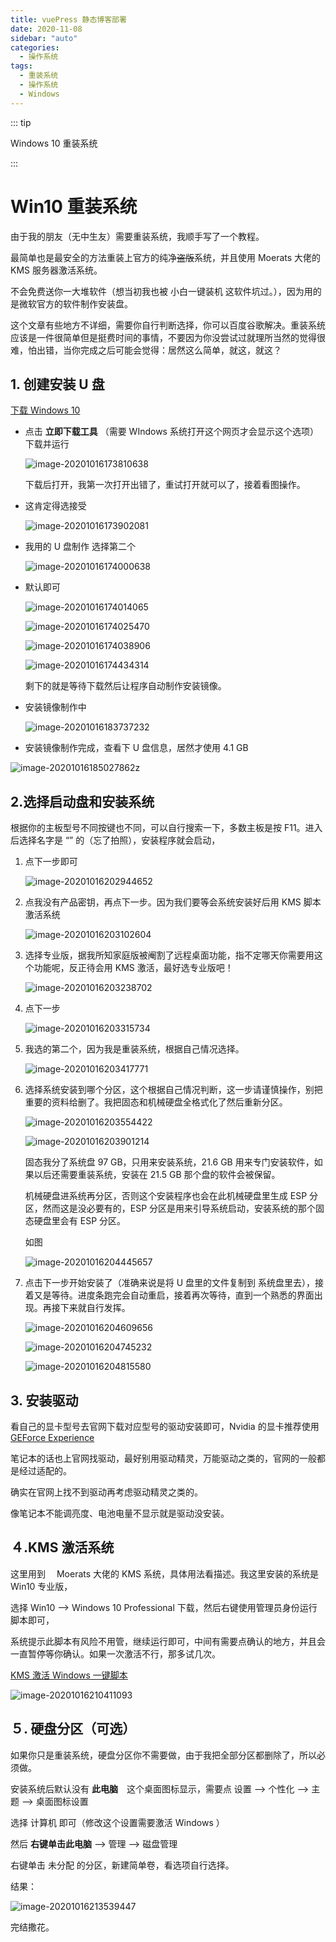 ```yaml
---
title: vuePress 静态博客部署
date: 2020-11-08
sidebar: "auto"
categories:
  - 操作系统
tags:
  - 重装系统
  - 操作系统
  - Windows
---
```


::: tip

Windows 10 重装系统

:::

# Win10 重装系统

由于我的朋友（无中生友）需要重装系统，我顺手写了一个教程。

最简单也是最安全的方法重装上官方的纯净~~盗版~~系统，并且使用 Moerats 大佬的 KMS 服务器激活系统。

不会免费送你一大堆软件（想当初我也被 小白一键装机 这软件坑过。），因为用的是微软官方的软件制作安装盘。

这个文章有些地方不详细，需要你自行判断选择，你可以百度谷歌解决。重装系统应该是一件很简单但是挺费时间的事情，不要因为你没尝试过就理所当然的觉得很难，怕出错，当你完成之后可能会觉得：居然这么简单，就这，就这？

## 1. 创建安装 U 盘

[下载 Windows 10](https://www.microsoft.com/zh-cn/software-download/windows10)

- 点击 **立即下载工具** （需要 WIndows 系统打开这个网页才会显示这个选项）下载并运行

  ![image-20201016173810638](img/%E9%87%8D%E8%A3%85%E7%B3%BB%E7%BB%9F/image-20201016173810638.png)

  下载后打开，我第一次打开出错了，重试打开就可以了，接着看图操作。

* 这肯定得选接受

  ![image-20201016173902081](img/%E9%87%8D%E8%A3%85%E7%B3%BB%E7%BB%9F/image-20201016173902081.png)

- 我用的 U 盘制作 选择第二个

  ![image-20201016174000638](img/%E9%87%8D%E8%A3%85%E7%B3%BB%E7%BB%9F/image-20201016174000638.png)

- 默认即可

  ![image-20201016174014065](img/%E9%87%8D%E8%A3%85%E7%B3%BB%E7%BB%9F/image-20201016174014065.png)

  ![image-20201016174025470](img/%E9%87%8D%E8%A3%85%E7%B3%BB%E7%BB%9F/image-20201016174025470.png)

  ![image-20201016174038906](img/%E9%87%8D%E8%A3%85%E7%B3%BB%E7%BB%9F/image-20201016174038906.png)

  ![image-20201016174434314](img/%E9%87%8D%E8%A3%85%E7%B3%BB%E7%BB%9F/image-20201016174434314.png)

  剩下的就是等待下载然后让程序自动制作安装镜像。

- 安装镜像制作中

  ![image-20201016183737232](img/%E9%87%8D%E8%A3%85%E7%B3%BB%E7%BB%9F/image-20201016183737232.png)

- 安装镜像制作完成，查看下 U 盘信息，居然才使用 4.1 GB

![image-20201016185027862](img/%E9%87%8D%E8%A3%85%E7%B3%BB%E7%BB%9F/image-20201016185027862.png)z

## 2.选择启动盘和安装系统

根据你的主板型号不同按键也不同，可以自行搜索一下，多数主板是按 F11。进入后选择名字是 “” 的（忘了拍照），安装程序就会启动，

1. 点下一步即可

   ![image-20201016202944652](img/%E9%87%8D%E8%A3%85%E7%B3%BB%E7%BB%9F/image-20201016202944652.png)

2. 点我没有产品密钥，再点下一步。因为我们要等会系统安装好后用 KMS 脚本激活系统

   ![image-20201016203102604](img/%E9%87%8D%E8%A3%85%E7%B3%BB%E7%BB%9F/image-20201016203102604.png)

3. 选择专业版，据我所知家庭版被阉割了远程桌面功能，指不定哪天你需要用这个功能呢，反正待会用 KMS 激活，最好选专业版吧！

   ![image-20201016203238702](img/%E9%87%8D%E8%A3%85%E7%B3%BB%E7%BB%9F/image-20201016203238702.png)

4. 点下一步

   ![image-20201016203315734](img/%E9%87%8D%E8%A3%85%E7%B3%BB%E7%BB%9F/image-20201016203315734.png)

5. 我选的第二个，因为我是重装系统，根据自己情况选择。

   ![image-20201016203417771](img/%E9%87%8D%E8%A3%85%E7%B3%BB%E7%BB%9F/image-20201016203417771.png)

6) 选择系统安装到哪个分区，这个根据自己情况判断，这一步请谨慎操作，别把重要的资料给删了。我把固态和机械硬盘全格式化了然后重新分区。

   ![image-20201016203554422](img/%E9%87%8D%E8%A3%85%E7%B3%BB%E7%BB%9F/image-20201016203554422.png)

   ![image-20201016203901214](img/%E9%87%8D%E8%A3%85%E7%B3%BB%E7%BB%9F/image-20201016203901214.png)

   固态我分了系统盘 97 GB，只用来安装系统，21.6 GB 用来专门安装软件，如果以后还需要重装系统，安装在 21.5 GB 那个盘的软件会被保留。

   机械硬盘进系统再分区，否则这个安装程序也会在此机械硬盘里生成 ESP 分区，然而这是没必要有的，ESP 分区是用来引导系统启动，安装系统的那个固态硬盘里会有 ESP 分区。

   如图

   ![image-20201016204445657](img/%E9%87%8D%E8%A3%85%E7%B3%BB%E7%BB%9F/image-20201016204445657.png)

7) 点击下一步开始安装了（准确来说是将 U 盘里的文件复制到 系统盘里去），接着又是等待。进度条跑完会自动重启，接着再次等待，直到一个熟悉的界面出现。再接下来就自行发挥。

   ![image-20201016204609656](img/%E9%87%8D%E8%A3%85%E7%B3%BB%E7%BB%9F/image-20201016204609656.png)

   ![image-20201016204745232](img/%E9%87%8D%E8%A3%85%E7%B3%BB%E7%BB%9F/image-20201016204745232.png)

   ![image-20201016204815580](img/%E9%87%8D%E8%A3%85%E7%B3%BB%E7%BB%9F/image-20201016204815580.png)

## 3. 安装驱动

看自己的显卡型号去官网下载对应型号的驱动安装即可，Nvidia 的显卡推荐使用 [GEForce Experience](https://www.nvidia.cn/geforce/geforce-experience/)

笔记本的话也上官网找驱动，最好别用驱动精灵，万能驱动之类的，官网的一般都是经过适配的。

确实在官网上找不到驱动再考虑驱动精灵之类的。

像笔记本不能调亮度、电池电量不显示就是驱动没安装。

## ４.KMS 激活系统

这里用到　 Moerats 大佬的 KMS 系统，具体用法看描述。我这里安装的系统是 Win10 专业版，

选择 Win10 --> Windows 10 Professional 下载，然后右键使用管理员身份运行脚本即可，

系统提示此脚本有风险不用管，继续运行即可，中间有需要点确认的地方，并且会一直暂停等你确认。如果一次激活不行，那多试几次。

[KMS 激活 Windows 一键脚本](https://www.moerats.com/kms/)

![image-20201016210411093](img/%E9%87%8D%E8%A3%85%E7%B3%BB%E7%BB%9F/image-20201016210411093.png)

## ５. 硬盘分区（可选）

如果你只是重装系统，硬盘分区你不需要做，由于我把全部分区都删除了，所以必须做。

安装系统后默认没有 **此电脑**　这个桌面图标显示，需要点 设置 --> 个性化 --> 主题 --> 桌面图标设置

选择 计算机 即可（修改这个设置需要激活 Windows ）

然后 **右键单击此电脑** --> 管理 --> 磁盘管理

右键单击 未分配 的分区，新建简单卷，看选项自行选择。

结果：

![image-20201016213539447](img/%E9%87%8D%E8%A3%85%E7%B3%BB%E7%BB%9F/image-20201016213539447.png)

完结撒花。
